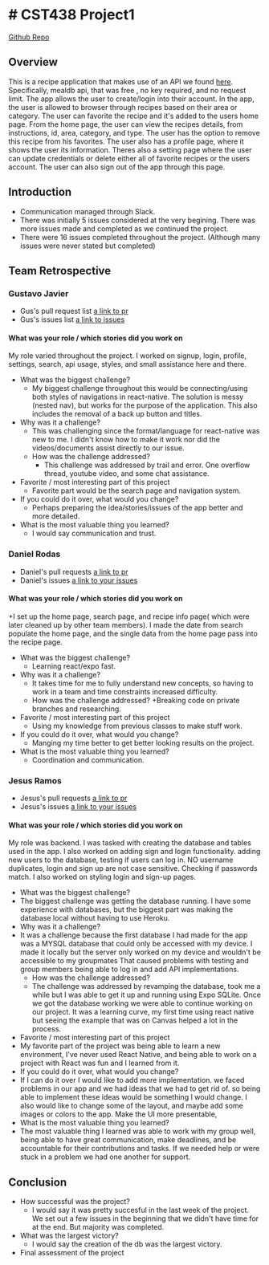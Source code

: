 # # CST438 Project1
[Github Repo](https://github.com/JesusRms1/CST438Project1)

## Overview
This is a recipe application that makes use of an API we found [here](https://github.com/public-apis/public-apis?tab=readme-ov-file). Specifically, mealdb api, that was free , no key required, and no request limit. The app allows the user to create/login into their account. In the app, the user is allowed to browser through recipes based on their area or category. The user can favorite the recipe and it's added to the users home page. From the home page, the user can view the recipes details, from instructions, id, area, category, and type. The user has the option to remove this recipe from his favorites. The user also has a profile page, where it shows the user its information. Theres also a setting page where the user can update credentials or delete either all of favorite recipes or the users account. The user can also sign out of the app through this page.

## Introduction

* Communication managed through Slack.
* There was initially 5 issues considered at the very begining. There was more issues made and completed as we continued the project.
* There were 16 issues completed throughout the project. (Although many issues were never stated but completed)

## Team Retrospective

### Gustavo Javier

- Gus's pull request list [a link to pr](https://github.com/JesusRms1/CST438Project1/pulls?q=is%3Apr+is%3Aclosed+author%3Agusjavi)
- Gus's issues list [a link to issues](https://github.com/JesusRms1/CST438Project1/issues?q=is%3Aissue%20state%3Aclosed%20assignee%3Agusjavi)

#### What was your role / which stories did you work on
  My role varied throughout the project. I worked on signup, login, profile, settings, search, api usage, styles, and small assistance here and there.

+ What was the biggest challenge?
  + My biggest challenge throughout this would be connecting/using both styles of navigations in react-native. The solution is messy (nested nav), but works for the purpose of the application. This also includes the removal of a back up button and titles.
+ Why was it a challenge?
  + This was challenging since the format/language for react-native was new to me. I didn't know how to make it work nor did the videos/documents assist directly to our issue.
  + How was the challenge addressed?
    + This challenge was addressed by trail and error. One overflow thread, youtube video, and some chat assistance.
+ Favorite / most interesting part of this project
  + Favorite part would be the search page and navigation system. 
+ If you could do it over, what would you change?
  + Perhaps preparing the idea/stories/issues of the app better and more detailed. 
+ What is the most valuable thing you learned?
  + I would say communication and trust.  

### Daniel Rodas

- Daniel's pull requests [a link to pr](https://github.com/JesusRms1/CST438Project1/pulls?q=is%3Apr+is%3Aclosed+author%3ATunedTuna)
- Daniel's issues [a link to your issues](https://github.com/JesusRms1/CST438Project1/issues?q=is%3Aissue%20state%3Aclosed%20assignee%3ATunedTuna)

#### What was your role / which stories did you work on
  +I set up the home page, search page, and recipe info page( which were later cleaned up by other team members). I made the date from search populate the home page, and the single data from the home page pass into the recipe page. 
+ What was the biggest challenge?
    + Learning  react/expo fast.
+ Why was it a challenge?
  + It takes time for me to fully understand new concepts, so having to work in a team and time constraints increased difficulty.
  + How was the challenge addressed?
      +Breaking code on private branches and researching.
+ Favorite / most interesting part of this project
  + Using my knowledge from previous classes to make stuff work.
+ If you could do it over, what would you change?
    + Manging my time better to get better looking results on the project.
+ What is the most valuable thing you learned?
    + Coordination and communication.

### Jesus Ramos

- Jesus's pull requests [a link to pr](https://github.com/JesusRms1/CST438Project1/pulls?q=is%3Apr+is%3Aclosed+author%3AJesusRms1)
- Jesus's issues [a link to your issues](https://github.com/JesusRms1/CST438Project1/issues?q=is%3Aissue%20state%3Aclosed%20assignee%3AJesusRms1)

#### What was your role / which stories did you work on
My role was backend. I was tasked with creating the database and tables used in the app. I also worked on adding sign and login functionality. adding new users to the database, testing if users can log in. NO username duplicates, login and sign up are not case sensitive. Checking if passwords match. I also worked on styling login and sign-up pages.

+ What was the biggest challenge?
+ The biggest challenge was getting the database running. I have some experience with databases, but the biggest part was making the database local without having to use Heroku.
+ Why was it a challenge?
+ It was a challenge because the first database I had made for the app was a MYSQL database that could only be accessed with my device. I made it locally but the server only worked on my device and wouldn't be accessible to my groupmates  That caused problems with testing and group members being able to log in and add API implementations.
  + How was the challenge addressed?
  + The challenge was addressed by revamping the database, took me a while but I was able to get it up and running using Expo SQLite. Once we got the database working we were able to continue working on our project. It was a learning curve, my first time using react native but seeing the example that was on Canvas helped a lot in the process. 
+ Favorite / most interesting part of this project
+ My favorite part of the project was being able to learn a new environment, I've never used React Native, and being able to work on a project with React was fun and I learned from it. 
+ If you could do it over, what would you change?
+ If I can do it over I would like to add more implementation. we faced problems in our app and we had ideas that we had to get rid of. so being able to implement these ideas would be something I would change. I also would like to change some of the layout, and maybe add some images or colors to the app. Make the UI more presentable, 
+ What is the most valuable thing you learned?
+ The most valuable thing I learned was able to work with my group well, being able to have great communication, make deadlines, and be accountable for their contributions and tasks. If we needed help or were stuck in a problem we had one another for support. 


## Conclusion

- How successful was the project?
  - I would say it was pretty succesful in the last week of the project. We set out a few issues in the beginning that we didn't have time for at the end. But majority was completed.
- What was the largest victory?
  - I would say the creation of the db was the largest victory.  
- Final assessment of the project
